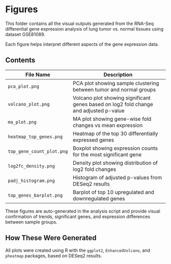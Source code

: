 # Figures

This folder contains all the visual outputs generated from the RNA-Seq differential gene expression analysis of lung tumor vs. normal tissues using dataset GSE81089.

Each figure helps interpret different aspects of the gene expression data.

##  Contents

| File Name                      | Description |
|-------------------------------|-------------|
| `pca_plot.png`                | PCA plot showing sample clustering between tumor and normal groups |
| `volcano_plot.png`           | Volcano plot showing significant genes based on log2 fold change and adjusted p-value |
| `ma_plot.png`                | MA plot showing gene-wise fold changes vs mean expression |
| `heatmap_top_genes.png`      | Heatmap of the top 30 differentially expressed genes |
| `top_gene_count_plot.png`    | Boxplot showing expression counts for the most significant gene |
| `log2fc_density.png`         | Density plot showing distribution of log2 fold changes |
| `padj_histogram.png`         | Histogram of adjusted p-values from DESeq2 results |
| `top_genes_barplot.png`      | Barplot of top 10 upregulated and downregulated genes |

These figures are auto-generated in the analysis script and provide visual confirmation of trends, significant genes, and expression differences between sample groups.

##  How These Were Generated

All plots were created using R with the `ggplot2`, `EnhancedVolcano`, and `pheatmap` packages, based on DESeq2 results.
